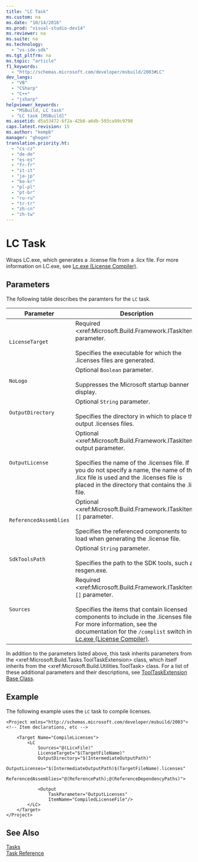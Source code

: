 ```yaml
---
title: "LC Task"
ms.custom: na
ms.date: "10/14/2016"
ms.prod: "visual-studio-dev14"
ms.reviewer: na
ms.suite: na
ms.technology: 
  - "vs-ide-sdk"
ms.tgt_pltfrm: na
ms.topic: "article"
f1_keywords: 
  - "http://schemas.microsoft.com/developer/msbuild/2003#LC"
dev_langs: 
  - "VB"
  - "CSharp"
  - "C++"
  - "jsharp"
helpviewer_keywords: 
  - "MSBuild, LC task"
  - "LC task [MSBuild]"
ms.assetid: d5a53472-6f2a-42b8-a6db-593ca99c9790
caps.latest.revision: 15
ms.author: "kempb"
manager: "ghogen"
translation.priority.ht: 
  - "cs-cz"
  - "de-de"
  - "es-es"
  - "fr-fr"
  - "it-it"
  - "ja-jp"
  - "ko-kr"
  - "pl-pl"
  - "pt-br"
  - "ru-ru"
  - "tr-tr"
  - "zh-cn"
  - "zh-tw"
---
```

# LC Task
Wraps LC.exe, which generates a .license file from a .licx file. For more information on LC.exe, see [Lc.exe (License Compiler)](../Topic/Lc.exe%20\(License%20Compiler\).md).  
  
## Parameters  
 The following table describes the paramters for the `LC` task.  
  
|Parameter|Description|  
|---------------|-----------------|  
|`LicenseTarget`|Required \<xref:Microsoft.Build.Framework.ITaskItem> parameter.<br /><br /> Specifies the executable for which the .licenses files are generated.|  
|`NoLogo`|Optional `Boolean` parameter.<br /><br /> Suppresses the Microsoft startup banner display.|  
|`OutputDirectory`|Optional `String` parameter.<br /><br /> Specifies the directory in which to place the output .licenses files.|  
|`OutputLicense`|Optional \<xref:Microsoft.Build.Framework.ITaskItem> output parameter.<br /><br /> Specifies the name of the .licenses file. If you do not specify a name, the name of the .licx file is used and the .licenses file is placed in the directory that contains the .licx file.|  
|`ReferencedAssemblies`|Optional \<xref:Microsoft.Build.Framework.ITaskItem>`[]` parameter.<br /><br /> Specifies the referenced components to load when generating the .license file.|  
|`SdkToolsPath`|Optional `String` parameter.<br /><br /> Specifies the path to the SDK tools, such as resgen.exe.|  
|`Sources`|Required \<xref:Microsoft.Build.Framework.ITaskItem>`[]` parameter.<br /><br /> Specifies the items that contain licensed components to include in the .licenses file. For more information, see the documentation for the `/complist` switch in [Lc.exe (License Compiler)](../Topic/Lc.exe%20\(License%20Compiler\).md).|  
  
 In addition to the parameters listed above, this task inherits parameters from the \<xref:Microsoft.Build.Tasks.ToolTaskExtension> class, which itself inherits from the \<xref:Microsoft.Build.Utilities.ToolTask> class. For a list of these additional parameters and their descriptions, see [ToolTaskExtension Base Class](../reference/tooltaskextension-base-class.md).  
  
## Example  
 The following example uses the `LC` task to compile licenses.  
  
```  
<Project xmlns="http://schemas.microsoft.com/developer/msbuild/2003">  
<!-- Item declarations, etc -->  
  
    <Target Name="CompileLicenses">  
        <LC  
            Sources="@(LicxFile)"  
            LicenseTarget="$(TargetFileName)"  
            OutputDirectory="$(IntermediateOutputPath)"  
            OutputLicenses="$(IntermediateOutputPath)$(TargetFileName).licenses"  
            ReferencedAssemblies="@(ReferencePath);@(ReferenceDependencyPaths)">  
  
            <Output  
                TaskParameter="OutputLicenses"  
                ItemName="CompiledLicenseFile"/>  
        </LC>  
    </Target>  
</Project>  
```  
  
## See Also  
 [Tasks](../reference/msbuild-tasks.md)   
 [Task Reference](../reference/msbuild-task-reference.md)